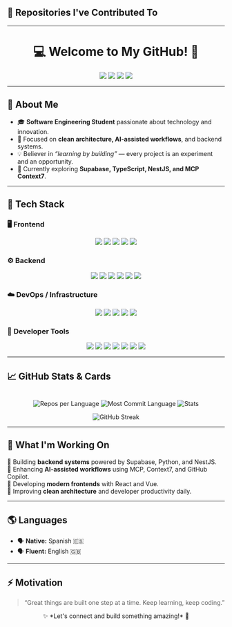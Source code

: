 ## 🧩 Repositories I've Contributed To
<!--START_CONTRIBUTIONS:readme-info-->
<!--END-CONTRIBUTIONS:readme-info-->

---

<h1 align="center">💻 Welcome to My GitHub! 🚀</h1>

<p align="center">
  <img src="https://img.shields.io/badge/Software%20Engineering%20Student-%23007ACC.svg?style=for-the-badge&logo=graduation-cap&logoColor=white">
  <img src="https://img.shields.io/badge/Open%20to%20Collaboration-%23ff69b4.svg?style=for-the-badge&logo=github&logoColor=white">
  <img src="https://img.shields.io/badge/Always%20Learning-%23f4a261.svg?style=for-the-badge&logo=python&logoColor=white">
  <img src="https://img.shields.io/badge/Vibe%20Coder-%235C2D91.svg?style=for-the-badge&logo=visualstudiocode&logoColor=white">
</p>

---

## 👋 About Me  
- 🎓 **Software Engineering Student** passionate about technology and innovation.  
- 🧠 Focused on **clean architecture, AI-assisted workflows**, and backend systems.  
- 💡 Believer in *“learning by building”* — every project is an experiment and an opportunity.  
- 🌱 Currently exploring **Supabase, TypeScript, NestJS, and MCP Context7**.  

---

## 💼 Tech Stack  

### 🖥️ **Frontend**
<p align="center">
  <img src="https://img.shields.io/badge/React-%2361DAFB.svg?style=for-the-badge&logo=react&logoColor=black">
  <img src="https://img.shields.io/badge/Vue.js-%234FC08D.svg?style=for-the-badge&logo=vue.js&logoColor=white">
  <img src="https://img.shields.io/badge/HTML-%23E34F26.svg?style=for-the-badge&logo=html5&logoColor=white">
  <img src="https://img.shields.io/badge/CSS-%231572B6.svg?style=for-the-badge&logo=css3&logoColor=white">
  <img src="https://img.shields.io/badge/TailwindCSS-%2306B6D4.svg?style=for-the-badge&logo=tailwindcss&logoColor=white">
</p>

### ⚙️ **Backend**
<p align="center">
  <img src="https://img.shields.io/badge/NestJS-%23E0234E.svg?style=for-the-badge&logo=nestjs&logoColor=white">
  <img src="https://img.shields.io/badge/GraphQL-%23E10098.svg?style=for-the-badge&logo=graphql&logoColor=white">
  <img src="https://img.shields.io/badge/Node.js-%23339933.svg?style=for-the-badge&logo=node.js&logoColor=white">
  <img src="https://img.shields.io/badge/Python-%233776AB.svg?style=for-the-badge&logo=python&logoColor=white">
  <img src="https://img.shields.io/badge/Supabase-%233FCF8E.svg?style=for-the-badge&logo=supabase&logoColor=white">
  <img src="https://img.shields.io/badge/REST%20API-%23007ACC.svg?style=for-the-badge&logo=api&logoColor=white">
</p>

### ☁️ **DevOps / Infrastructure**
<p align="center">
  <img src="https://img.shields.io/badge/Docker-%232496ED.svg?style=for-the-badge&logo=docker&logoColor=white">
  <img src="https://img.shields.io/badge/Git-%23F05032.svg?style=for-the-badge&logo=git&logoColor=white">
  <img src="https://img.shields.io/badge/GitHub-%23181717.svg?style=for-the-badge&logo=github&logoColor=white">
  <img src="https://img.shields.io/badge/GitHub%20Actions-%232671E5.svg?style=for-the-badge&logo=githubactions&logoColor=white">
  <img src="https://img.shields.io/badge/CI/CD-%23E44C30.svg?style=for-the-badge&logo=devops&logoColor=white">
</p>

### 🧰 **Developer Tools**
<p align="center">
  <img src="https://img.shields.io/badge/Visual%20Studio%20Code-%23007ACC.svg?style=for-the-badge&logo=visualstudiocode&logoColor=white">
  <img src="https://img.shields.io/badge/MCP%20Context7-%235C2D91.svg?style=for-the-badge&logo=openai&logoColor=white">
  <img src="https://img.shields.io/badge/GitHub%20Copilot-%23008B8B.svg?style=for-the-badge&logo=githubcopilot&logoColor=white">
  <img src="https://img.shields.io/badge/Postman-%23FF6C37.svg?style=for-the-badge&logo=postman&logoColor=white">
  <img src="https://img.shields.io/badge/Thunder%20Client-%232C2C2C.svg?style=for-the-badge&logo=thunderbird&logoColor=white">
  <img src="https://img.shields.io/badge/Google%20Colab-%23F9AB00.svg?style=for-the-badge&logo=googlecolab&logoColor=white">
  <img src="https://img.shields.io/badge/TypeScript-%233178C6.svg?style=for-the-badge&logo=typescript&logoColor=white">
</p>

---

## 📈 GitHub Stats & Cards  

<p align="center">
  <br>
  <img src="https://github-profile-summary-cards.vercel.app/api/cards/repos-per-language?username=L50E02O&theme=tokyonight" alt="Repos per Language">
  <img src="https://github-profile-summary-cards.vercel.app/api/cards/most-commit-language?username=L50E02O&theme=tokyonight" alt="Most Commit Language">
  <img src="https://github-profile-summary-cards.vercel.app/api/cards/stats?username=L50E02O&theme=tokyonight" alt="Stats">
</p>

<p align="center">
  <img src="https://github-readme-streak-stats.herokuapp.com/?user=L50E02O&theme=tokyonight&hide_border=true" alt="GitHub Streak">
</p>

---

## 📌 What I'm Working On  
🔹 Building **backend systems** powered by Supabase, Python, and NestJS.  
🔹 Enhancing **AI-assisted workflows** using MCP, Context7, and GitHub Copilot.  
🔹 Developing **modern frontends** with React and Vue.  
🔹 Improving **clean architecture** and developer productivity daily.  

---

## 🌎 Languages  
- 🗣️ **Native:** Spanish 🇪🇸  
- 🗣️ **Fluent:** English 🇬🇧  

---

## ⚡ Motivation  
> “Great things are built one step at a time. Keep learning, keep coding.”

<p align="center">
  ✨ *Let's connect and build something amazing!* 🚀  
</p>

